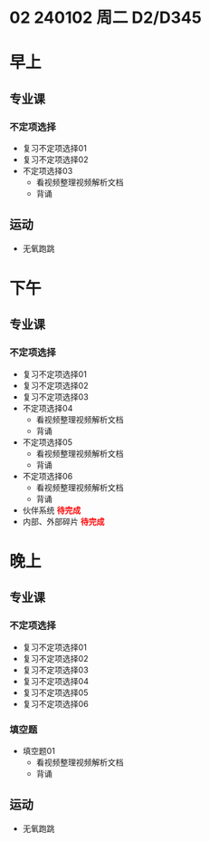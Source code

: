 # 02 240102 周二 D2/D345



# 早上



## 专业课



### 不定项选择

* 复习不定项选择01
* 复习不定项选择02 
* 不定项选择03 
  * 看视频整理视频解析文档
  * 背诵



## 运动

* 无氧跑跳



# 下午



## 专业课



### 不定项选择

* 复习不定项选择01 
* 复习不定项选择02
* 复习不定项选择03
* 不定项选择04 
  * 看视频整理视频解析文档
  * 背诵
* 不定项选择05
  * 看视频整理视频解析文档
  * 背诵
* 不定项选择06
  * 看视频整理视频解析文档
  * 背诵
* 伙伴系统 <font color='red'>**待完成**</font>
* 内部、外部碎片 <font color='red'>**待完成**</font>



# 晚上



## 专业课



### 不定项选择

* 复习不定项选择01 
* 复习不定项选择02  
* 复习不定项选择03  
* 复习不定项选择04
* 复习不定项选择05
* 复习不定项选择06



### 填空题

* 填空题01
  * 看视频整理视频解析文档
  * 背诵



## 运动

* 无氧跑跳

  



